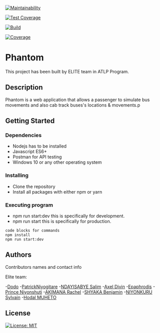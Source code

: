 [![Maintainability](https://api.codeclimate.com/v1/badges/a19ae61085b817267dc5/maintainability)](https://codeclimate.com/github/atlp-rwanda/phantom-be-elite/maintainability)

[![Test Coverage](https://api.codeclimate.com/v1/badges/a19ae61085b817267dc5/test_coverage)](https://codeclimate.com/github/atlp-rwanda/phantom-be-elite/test_coverage)

[![Build](https://github.com/atlp-rwanda/phantom-be-elite/actions/workflows/node.js.yml/badge.svg)](https://github.com/atlp-rwanda/phantom-be-elite/actions/workflows/node.js.yml)

[![Coverage](https://github.com/atlp-rwanda/phantom-be-elite/actions/workflows/coverage.js.yml/badge.svg)](https://github.com/atlp-rwanda/phantom-be-elite/actions/workflows/coverage.js.yml)

# Phantom

This project has been built by ELITE team in ATLP Program.

## Description

Phantom is a web application that allows a passenger to simulate bus movements and also cab track buses's locations & movements.p

## Getting Started

### Dependencies

- Nodejs has to be installed
- Javascript ES6+
- Postman for API testing
- Windows 10 or any other operating system

### Installing

- Clone the repository
- Install all packages with either npm or yarn

### Executing program

- npm run start:dev this is specifically for development.
- npm run start this is specifically for production.

```
code blocks for commands
npm install
npm run start:dev
```

## Authors

Contributors names and contact info

Elite team:

-[Dodo](#https://github.com/mukunzidd) -[PatrickNiyogitare](#https://github.com/PatrickNiyogitare28) -[NDAYISABYE Salim](#https://github.com/Salim-54) -[Axel Divin](#https://github.com/Xldivin) -[Epaphrodis](#https://github.com/) -[Prince Niyonshuti](#https://github.com/PrinceNiyonshuti) -[AKIMANA Rachel](#https://github.com/) -[SHYAKA Benjamin](#https://github.com/) -[NIYONKURU Sylvain](#https://github.com/) -[Hodal MUHETO](#https://github.com/)


## License

[![License: MIT](https://img.shields.io/badge/License-MIT-brightgreen.svg)](https://opensource.org/licenses/MIT)